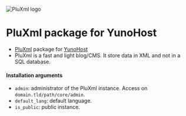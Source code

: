 ![PluXml logo](https://raw.github.com/YunoHost-Apps/pluxml_ynh/master/pluxml_logo.png)

# PluXml package for YunoHost

- [PluXml](http://www.pluxml.org) package for [YunoHost](https://yunohost.org)
- PluXml is a fast and light blog/CMS. It store data in XML and not in a SQL database.

#### Installation arguments

- `admin`: administrator of the PluXml instance. Access on `domain.tld/path/core/admin`.
- `default_lang`: default language.
- `is_public`: public instance.
